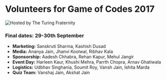 # Volunteers for Game of Codes 2017

![Hosted by The Turing Fraternity](http://imgur.com/2yUuCZA)

### Final dates: 29-30th September

* <b>Marketing:</b> Sanskruti Sharma, Kashish Dusad
* <b> Media:</b> Ananya Jain, Jhanvi Koolwal, Ribhav Kala
* <b> Sponsorship:</b> Aadesh Chhabra, Rehan Kapur, Mehul Jangir
* <b> Event Day:</b> Harleen Kaur, Khushi Mehra, Parrth Chopra, Arnav Ghatiwala
* <b> Logistics:</b> Udbhav Singhania, Soumit Roy, Vansh Jain, Ishita Marda
* <b> Quiz Team:</b> Vanshaj Jain, Akshat Jain
